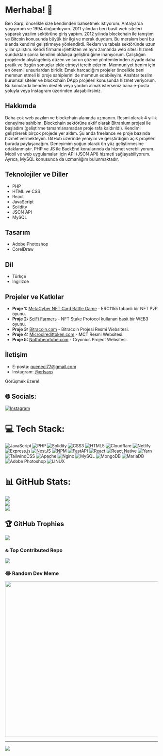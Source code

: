 # Merhaba! 👋

Ben Sarp, öncelikle size kendimden bahsetmek istiyorum. Antalya'da yaşıyorum ve 1994 doğumluyum. 2011 yılından beri basit web siteleri yaparak yazılım sektörüne giriş yaptım. 2012 yılında blockchain ile tanıştım ve Bitcoin konusunda büyük bir ilgi ve merak duydum. Bu merakım beni bu alanda kendimi geliştirmeye yönlendirdi. Reklam ve tabela sektöründe uzun yıllar çalıştım. Kendi firmamı işlettikten ve aynı zamanda web sitesi hizmeti sunduktan sonra kendimi oldukça geliştirdiğime inanıyorum. Çalıştığım projelerde alışılagelmiş düzen ve sorun çözme yöntemlerinden ziyade daha pratik ve özgün sonuçlar elde etmeyi tercih ederim. Memnuniyet benim için en önemli unsurlardan biridir. Emek harcadığım projeler öncelikle beni memnun etmeli ki proje sahiplerini de memnun edebileyim. Anahtar teslim kurumsal siteler ve blockchain DApp projeleri konusunda hizmet veriyorum. Bu konularda benden destek veya yardım almak isterseniz bana e-posta yoluyla veya Instagram üzerinden ulaşabilirsiniz.

## Hakkımda
Daha çok web yazılım ve blockchain alanında uzmanım. Resmi olarak 4 yıllık deneyime sahibim. Blockchain sektörüne aktif olarak Bitranium projesi ile başladım (geliştirme tamamlanamadan proje rafa kaldırıldı). Kendimi geliştirerek birçok projede yer aldım. Şu anda freelance ve proje bazında hizmet vermekteyim. GitHub üzerinde yeniyim ve geliştirdiğim açık projeleri burada paylaşacağım. Deneyimim yoğun olarak ön yüz geliştirmesine odaklanmıştır. PHP ve JS ile BackEnd konularında da hizmet verebiliyorum. Mobil ve web uygulamaları için API (JSON API) hizmeti sağlayabiliyorum. Ayrıca, MySQL konusunda da uzmanlığım bulunmaktadır.

## Teknolojiler ve Diller
- PHP
- HTML ve CSS
- React
- JavaScript
- Solidity
- JSON API
- MySQL

## Tasarım
- Adobe Photoshop
- CorelDraw

## Dil
- Türkçe
- İngilizce

## Projeler ve Katkılar
- **Proje 1:** [MetaCyber NFT Card Battle Game](https://github.com/sarp07/NewNFT-CardGame) - ERC1155 tabanlı bir NFT PvP oyunu.
- **Proje 2:** [SciFi Farmers](https://github.com/sarp07/FarmerGame) - NFT Stake Protocol kullanan basit bir WEB3 oyunu.
- **Proje 3:** [Bitracoin.com](https://github.com/BITRATECH/Bitracoin.com) - Bitracoin Projesi Resmi Websitesi.
- **Proje 4:** [Microciredittoken.com](https://microcredittoken.com) - MCT Resmi Websitesi.
- **Proje 5:** [Nottobeortobe.com](https://nottobeortobe.com) - Cryonics Project Websitesi.

## İletişim
- E-posta: [queneci77@gmail.com](mailto:queneci77@gmail.com)
- Instagram: [@erlsarp](https://www.instagram.com/erlsarp/)

Görüşmek üzere!


## 🌐 Socials:
[![Instagram](https://img.shields.io/badge/Instagram-%23E4405F.svg?logo=Instagram&logoColor=white)](https://instagram.com/erlsarp) 

# 💻 Tech Stack:
![JavaScript](https://img.shields.io/badge/javascript-%23323330.svg?style=for-the-badge&logo=javascript&logoColor=%23F7DF1E) ![PHP](https://img.shields.io/badge/php-%23777BB4.svg?style=for-the-badge&logo=php&logoColor=white) ![Solidity](https://img.shields.io/badge/Solidity-%23363636.svg?style=for-the-badge&logo=solidity&logoColor=white) ![CSS3](https://img.shields.io/badge/css3-%231572B6.svg?style=for-the-badge&logo=css3&logoColor=white) ![HTML5](https://img.shields.io/badge/html5-%23E34F26.svg?style=for-the-badge&logo=html5&logoColor=white) ![Cloudflare](https://img.shields.io/badge/Cloudflare-F38020?style=for-the-badge&logo=Cloudflare&logoColor=white) ![Netlify](https://img.shields.io/badge/netlify-%23000000.svg?style=for-the-badge&logo=netlify&logoColor=#00C7B7) ![Express.js](https://img.shields.io/badge/express.js-%23404d59.svg?style=for-the-badge&logo=express&logoColor=%2361DAFB) ![NestJS](https://img.shields.io/badge/nestjs-%23E0234E.svg?style=for-the-badge&logo=nestjs&logoColor=white) ![NPM](https://img.shields.io/badge/NPM-%23000000.svg?style=for-the-badge&logo=npm&logoColor=white) ![FastAPI](https://img.shields.io/badge/FastAPI-005571?style=for-the-badge&logo=fastapi) ![React](https://img.shields.io/badge/react-%2320232a.svg?style=for-the-badge&logo=react&logoColor=%2361DAFB) ![React Native](https://img.shields.io/badge/react_native-%2320232a.svg?style=for-the-badge&logo=react&logoColor=%2361DAFB) ![Yarn](https://img.shields.io/badge/yarn-%232C8EBB.svg?style=for-the-badge&logo=yarn&logoColor=white) ![TailwindCSS](https://img.shields.io/badge/tailwindcss-%2338B2AC.svg?style=for-the-badge&logo=tailwind-css&logoColor=white) ![Apache](https://img.shields.io/badge/apache-%23D42029.svg?style=for-the-badge&logo=apache&logoColor=white) ![Nginx](https://img.shields.io/badge/nginx-%23009639.svg?style=for-the-badge&logo=nginx&logoColor=white) ![MySQL](https://img.shields.io/badge/mysql-%2300f.svg?style=for-the-badge&logo=mysql&logoColor=white) ![MongoDB](https://img.shields.io/badge/MongoDB-%234ea94b.svg?style=for-the-badge&logo=mongodb&logoColor=white) ![MariaDB](https://img.shields.io/badge/MariaDB-003545?style=for-the-badge&logo=mariadb&logoColor=white) ![Adobe Photoshop](https://img.shields.io/badge/adobephotoshop-%2331A8FF.svg?style=for-the-badge&logo=adobephotoshop&logoColor=white) ![LINUX](https://img.shields.io/badge/Linux-FCC624?style=for-the-badge&logo=linux&logoColor=black)
# 📊 GitHub Stats:
![](https://github-readme-stats.vercel.app/api?username=sarp07&theme=dark&hide_border=false&include_all_commits=true&count_private=false)<br/>
![](https://github-readme-streak-stats.herokuapp.com/?user=sarp07&theme=dark&hide_border=false)<br/>
![](https://github-readme-stats.vercel.app/api/top-langs/?username=sarp07&theme=dark&hide_border=false&include_all_commits=true&count_private=false&layout=compact)

## 🏆 GitHub Trophies
![](https://github-profile-trophy.vercel.app/?username=sarp07&theme=radical&no-frame=false&no-bg=true&margin-w=4)

### 🔝 Top Contributed Repo
![](https://github-contributor-stats.vercel.app/api?username=sarp07&limit=5&theme=dark&combine_all_yearly_contributions=true)

### 😂 Random Dev Meme
<img src="https://rm.up.railway.app/" width="512px"/>

---
[![](https://visitcount.itsvg.in/api?id=sarp07&icon=0&color=0)](https://visitcount.itsvg.in)

<!-- Proudly created with GPRM ( https://gprm.itsvg.in ) -->
